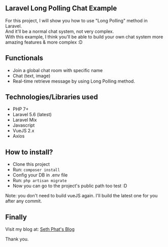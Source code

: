 ## Laravel Long Polling Chat Example
For this project, I will show you how to use "Long Polling" method in Laravel.   
And it'll be a normal chat system, not very complex.   
With this example, I think you'll be able to build your own chat system more amazing features & more complex :D    

## Functionals
- Join a global chat room with specific name
- Chat (text, image)
- Real-time retrieve message by using Long Polling method.

## Technologies/Libraries used
- PHP 7+
- Laravel 5.6 (latest)
- Laravel Mix
- Javascript
- VueJS 2.x
- Axios

## How to install?
- Clone this project
- Run: `composer install`
- Config your DB in .env file
- Run: `php artisan migrate`
- Now you can go to the project's public path too test :D

Note: you don't need to build vueJS again. I'll build the latest one for you after any commit.

## Finally
Visit my blog at: [Seth Phat's Blog](https://sethphat.com)

Thank you.
